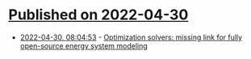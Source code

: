 # [Published on 2022-04-30](index.md)

* [2022-04-30, 08:04:53](https://news.ycombinator.com/item?id=31214239) - [Optimization solvers: missing link for fully open-source energy system modeling](https://drive.google.com/file/d/1uwkf_b9WQU2PogcWL_ST7xkn4EMCPz9s/view)
